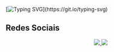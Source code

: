 [![Typing SVG](https://readme-typing-svg.herokuapp.com/?color=1C82AD&size=40&center=true&vCenter=true&width=1000&lines=Olá!+Meu+nome+é+David+Cauã!+👋;Tenho+17+anos.;Eu+curso+Redes+De+Computadores.;Sou+desenvolvedor+de+jogos+e+tenho+um+pouco+de+experiência+como+game+designer.!)](https://git.io/typing-svg)

## Redes Sociais
  <div align="center"> 
    <a href="https://www.instagram.com/__davizzin___/"><img src="https://img.shields.io/badge/-Instagram-%23E4405F?style=for-the-badge&logo=instagram&logoColor=white"</a>
    <a href="https://www.linkedin.com/in/david-cauã-moura-bandeira-76a5b732a/"><img src="https://img.shields.io/badge/LinkedIn-0077B5?style=for-the-badge&logo=linkedin&logoColor=white"</a>
  </div>
